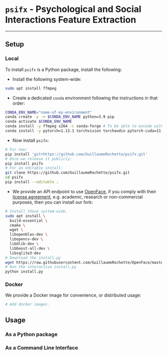 # `psifx` - Psychological and Social Interactions Feature Extraction

---

## Setup

### Local
To install `psifx` is a Python package, install the following:
- Install the following system-wide:
```bash
sudo apt install ffmpeg
```
- Create a dedicated `conda` environment following the instructions in that order:
```bash
CONDA_ENV_NAME="name-of-my-environment"
conda create -y -n $CONDA_ENV_NAME python=3.9 pip
conda activate $CONDA_ENV_NAME
conda install -y ffmpeg x264 -c conda-forge # To be able to encode with H264.
conda install -y pytorch=1.13.1 torchvision torchaudio pytorch-cuda=11.7 -c pytorch -c nvidia # Then install PyTorch 
```
- Now install `psifx`:
```bash
# For now:
pip install 'git+https://github.com/GuillaumeRochette/psifx.git'
# Once we release it publicly:
pip install psifx 
# For an editable install:
git clone https://github.com/GuillaumeRochette/psifx.git
cd psifx
pip install --editable .
```
- We provide an API endpoint to use [OpenFace](https://github.com/TadasBaltrusaitis/OpenFace), if you comply with their [license agreement](https://github.com/TadasBaltrusaitis/OpenFace/blob/master/OpenFace-license.txt), e.g. academic, research or non-commercial purposes, then you can install our fork:
```bash
# Install these system-wide.
sudo apt install \
  build-essential \
  cmake \
  wget \
  libopenblas-dev \
  libopencv-dev \
  libdlib-dev \
  libboost-all-dev \
  libsqlite3-dev
# Download the install.py
wget https://raw.githubusercontent.com/GuillaumeRochette/OpenFace/master/install.py
# Run the interactive install.py
python install.py
```

### Docker
We provide a Docker image for convenience, or distributed usage:  
```bash
# Add docker images.
```

## Usage

### As a Python package

### As a Command Line Interface

